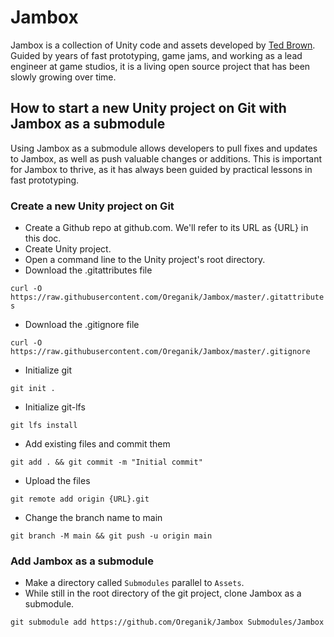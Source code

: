 # Jambox

Jambox is a collection of Unity code and assets developed by [Ted Brown](http://tedbrown.co). Guided by years of fast prototyping, game jams, and working as a lead engineer at game studios, it is a living open source project that has been slowly growing over time.

## How to start a new Unity project on Git with Jambox as a submodule

Using Jambox as a submodule allows developers to pull fixes and updates to Jambox, as well as push valuable changes or additions. This is important for Jambox to thrive, as it has always been guided by practical lessons in fast prototyping.

### Create a new Unity project on Git
- Create a Github repo at github.com. We'll refer to its URL as {URL} in this doc.
- Create Unity project.
- Open a command line to the Unity project's root directory.
- Download the .gitattributes file

`curl -O https://raw.githubusercontent.com/Oreganik/Jambox/master/.gitattributes`

- Download the .gitignore file

`curl -O https://raw.githubusercontent.com/Oreganik/Jambox/master/.gitignore`

- Initialize git

`git init .`

- Initialize git-lfs

`git lfs install`

- Add existing files and commit them

`git add . && git commit -m "Initial commit"`

- Upload the files

`git remote add origin {URL}.git`

- Change the branch name to main

`git branch -M main && git push -u origin main`

### Add Jambox as a submodule

- Make a directory called `Submodules` parallel to `Assets`.
- While still in the root directory of the git project, clone Jambox as a submodule.

`git submodule add https://github.com/Oreganik/Jambox Submodules/Jambox`

